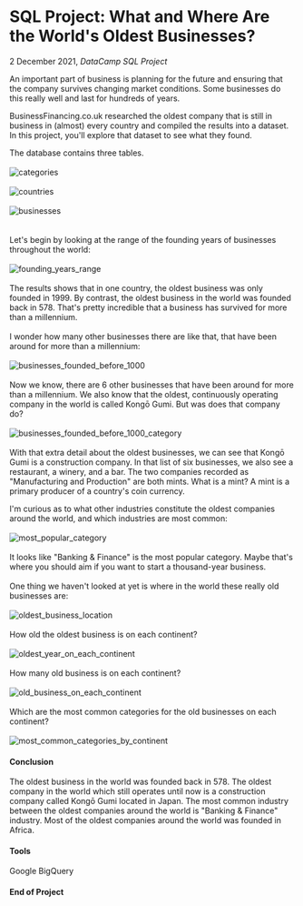 # SQL Project: What and Where Are the World's Oldest Businesses?
2 December 2021, _DataCamp SQL Project_
<br>

An important part of business is planning for the future and ensuring that the company survives changing market conditions. Some businesses do this really well and last for hundreds of years.

BusinessFinancing.co.uk researched the oldest company that is still in business in (almost) every country and compiled the results into a dataset. In this project, you'll explore that dataset to see what they found.

The database contains three tables.
<br>
<br>
![categories](docs/assets/pictures/categories.png)
<br>
<br>
![countries](docs/assets/pictures/countries.png)
<br>
<br>
![businesses](docs/assets/pictures/businesses.png)
<br>
<br>
<br> Let's begin by looking at the range of the founding years of businesses throughout the world:
<br>
<br> ![founding_years_range](docs/assets/pictures/founding_years_range.png)
<br>
<br> The results shows that in one country, the oldest business was only founded in 1999. By contrast, the oldest business in the world was founded back in 578. That's pretty incredible that a business has survived for more than a millennium.
<br>
<br> I wonder how many other businesses there are like that, that have been around for more than a millennium:
<br>
<br> ![businesses_founded_before_1000](docs/assets/pictures/businesses_founded_before_1000.png)
<br>
<br> Now we know, there are 6 other businesses that have been around for more than a millennium. We also know that the oldest, continuously operating company in the world is called Kongō Gumi. But was does that company do?
<br>
<br> ![businesses_founded_before_1000_category](docs/assets/pictures/businesses_founded_before_1000_category.png)
<br>
<br> With that extra detail about the oldest businesses, we can see that Kongō Gumi is a construction company. In that list of six businesses, we also see a restaurant, a winery, and a bar. The two companies recorded as "Manufacturing and Production" are both mints. What is a mint? A mint is a primary producer of a country's coin currency.

I'm curious as to what other industries constitute the oldest companies around the world, and which industries are most common:
<br>
<br> ![most_popular_category](docs/assets/pictures/most_popular_category.png)
<br>
<br> It looks like "Banking & Finance" is the most popular category. Maybe that's where you should aim if you want to start a thousand-year business.
<br>
<br> One thing we haven't looked at yet is where in the world these really old businesses are:
<br>
<br> ![oldest_business_location](docs/assets/pictures/oldest_business_location.png)
<br> 
<br> How old the oldest business is on each continent?
<br>
<br> ![oldest_year_on_each_continent](docs/assets/pictures/oldest_year_on_each_continent.png)
<br>
<br> How many old business is on each continent?
<br>
<br> ![old_business_on_each_continent](docs/assets/pictures/old_business_on_each_continent.png)
<br>
<br> Which are the most common categories for the old businesses on each continent?
<br> 
<br> ![most_common_categories_by_continent](docs/assets/pictures/most_common_categories_by_continent.png)
<br>
#### Conclusion
The oldest business in the world was founded back in 578. The oldest company in the world which still operates until now is a construction company called Kongō Gumi located in Japan. The most common industry between the oldest companies around the world is "Banking & Finance" industry. Most of the oldest companies around the world was founded in Africa.

#### Tools
Google BigQuery

#### End of Project
